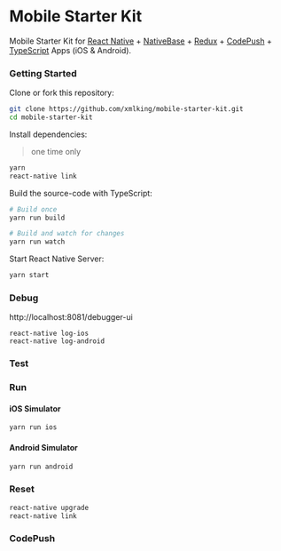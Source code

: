 Mobile Starter Kit
==================

Mobile Starter Kit for [React Native](https://facebook.github.io/react-native/) + [NativeBase](http://nativebase.io/) + [Redux](http://redux.js.org) + [CodePush](https://github.com/Microsoft/react-native-code-push) + [TypeScript](https://www.typescriptlang.org/) Apps (iOS & Android).

### Getting Started

Clone or fork this repository:

```sh
git clone https://github.com/xmlking/mobile-starter-kit.git
cd mobile-starter-kit
```

Install dependencies:

> one time only

```sh
yarn
react-native link
```


Build the source-code with TypeScript:

```sh
# Build once
yarn run build

# Build and watch for changes
yarn run watch
```

Start React Native Server:

```sh
yarn start
```

### Debug
http://localhost:8081/debugger-ui
```
react-native log-ios
react-native log-android
```

### Test 

### Run 

#### iOS Simulator

```sh
yarn run ios
```

#### Android Simulator

```sh
yarn run android
```

### Reset 

```sh
react-native upgrade
react-native link
```

### CodePush